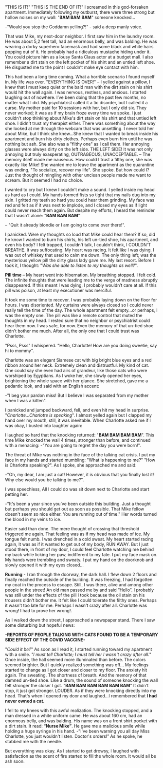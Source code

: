 "THIS IS IT!" "THIS IS THE END OF IT!" I screamed in this god-forsaken apartment. Immediately following my outburst, there were three strong but hollow noises on my wall: "**BAM BAM BAM**" someone knocked...

\-"Would you stop the Goddamn yelling?!" - said a deep manly voice. 

That was Mike, my next-door neighbor. I first saw him in the laundry room. He was about 5,2 feet tall, had an enormous belly, and was balding. He was wearing a dorky superhero facemask and had some black and white hairs popping out of it. He probably had a ridiculous mustache hiding under it. You could picture him as a lousy Santa Claus actor at a budget mall. I also remember a dirt stain on the left pocket of his shirt and an untied left shoe. He disgusted me to the point I couldn’t make eye contact with him.

This had been a long time coming. What a horrible scenario I found myself in. My life was over. "EVERYTHING IS OVER!" – I yelled against a pillow, I knew that I must keep quiet or the bald man with the dirt stain on his shirt would hit the wall again. I was nervous, restless, and anxious. I started laughing out of nowhere. I’ve been doing that the past few months, no matter what I did. My psychiatrist called it a tic disorder, but I called it a curse. My mother paid for 10 sessions with her, but I only did six. They never worked; it was as if my brain froze every time we spoke. I just couldn't stop thinking about Mike's dirt stain on his shirt and that untied left shoe. I didn't trust my therapist either. There was something about the way she looked at me through the webcam that was unsettling. I never told her about Mike, but I think she knew…She knew that I wanted to break inside his apartment and burn his dirty clothes. Perhaps even burn him until he was nothing but ash. She also was a "filthy one" as I call them. Her annoying glasses were always dirty on the left side. THE LEFT SIDE! It was not only annoying but truly exasperating, OUTRAGEOUS, UNACCEPTABLE. – The memory itself made me nauseous. How could I trust a filthy one, she was exactly like Mike! She wanted me to leave the apartment as the quarantine was ending, "To socialize, recover my life". She spoke. But how could I? Just the thought of mingling with other unclean people made me want to scream. But it seemed I had no choice.

I wanted to cry but I knew I couldn't make a sound. I yelled inside my head as hard as I could. My hands formed fists so tight that my nails dug into my skin. I gritted my teeth so hard you could hear them grinding. My face was red and felt as if it was next to implode, and I closed my eyes as if light could never reach them again. But despite my efforts, I heard the reminder that I wasn't alone: "**BAM BAM BAM**" 

– "Quit it already blondie or I am going to come over there!".

I panicked. Were my thoughts so loud that Mike could hear them? If so, did he know I wanted to burn his shirts, his left un-tied shoe, his apartment, and even his body? I felt trapped, I couldn't talk, I couldn't think, I COULDN'T BREATHE. It was suffocating. My heart was racing. It felt like I was dying. I was out of whiskey that used to calm me down. The only thing left; was the mysterious yellow pill the dirty glass lady gave me. My last resort. Before I took it, I thought: "*Was she able to listen to my thoughts as well?*".

**Pill time** – My heart went into hibernation. My breathing stopped. I felt cold. The infinite thoughts that were leading me to the verge of madness abruptly disappeared. If this meant I was dying, I probably wouldn’t care at all. If this pill was poison, at least my executioner was merciful.

It took me some time to recover. I was probably laying down on the floor for hours. I was disoriented. My curtains were always closed so I could never really tell the time of the day. The whole apartment felt empty...or perhaps, I was the empty one. The pill was like a remote control that muted the thoughts in my head. I rested sure that no neighbor or psychiatrist could hear them now. I was safe, for now. Even the memory of that un-tied shoe didn't bother me much. After all, the only one that I could trust was Charlotte. 

"Psss, Psss" I whispered. "Hello, Charlotte! How are you doing sweetie, say hi to mommy".

Charlotte was an elegant Siamese cat with big bright blue eyes and a red ribbon around her neck. Extremely clean and distrustful. My kind of cat. One could say she even had airs of grandeur, like those cats who were worshiped by Egyptians. As I woke her, she slowly opened her eyes, brightening the whole space with her glance. She stretched, gave me a pedantic look, and said with an English accent: 

\-"I beg your pardon miss! But I believe I was separated from my mother when I was a kitten".

I panicked and jumped backward, fell, and even hit my head in surprise. "*Charlotte...Charlotte is speaking*". I almost yelled again but I clapped my hand over my mouth, still, it was inevitable. When Charlotte asked me if I was okay, I busted into laughter again:

I laughed so hard that the knocking returned: "**BAM BAM BAM BAM**". This time Mike knocked the wall 4 times, stronger than before, and continued with a menacing: -"You are going to regret the day you were born!".

The threat of Mike was nothing in the face of the talking cat crisis. I put my face in my hands and started mumbling: "What is happening to me?" "How is Charlotte speaking?". As I spoke, she approached me and said: 

\-"Oh, my dear, I am just a cat! However, it is obvious that you finally lost it! Why else would you be talking to me?". 

I was speechless, All I could do was sit down next to Charlotte and start petting her. 

\-"It's been a year since you’ve been outside this building. Just a thought but perhaps you should get out as soon as possible. That Mike fellow doesn't seem so nice either. You are running out of time." Her words turned the blood in my veins to ice.

Easier said than done. The mere thought of crossing that threshold triggered me again. That feeling was as if my head was made of ice. My tongue felt numb. I was drenched in a cold sweat. My heart started racing again, It was as if it wanted to get out of my body, RUN AWAY. But I just stood there, in front of my door, I could feel Charlotte watching me behind my back while licking her paw, indifferent to my fate. I put my face mask on. My hands were trembling and sweaty. I put my hand on the doorknob and slowly opened it with my eyes closed…

**Running** \- I ran through the doorway, the dark hall. I flew down 2 floors and finally reached the outside of the building. It was freezing, I had forgotten my coat in the process to escape. Still, I was there, alive and among other people in the street! An old man passed me by and said “Hello”. I probably was still under the effects of the pill I took because the oil stain on his trousers didn't bother me. It felt like I could tolerate the filthy ones. Perhaps it wasn't too late for me. Perhaps I wasn't crazy after all. Charlotte was wrong! I had to prove her wrong!.

As I walked down the street, I approached a newspaper stand. There I saw some disturbing but hopeful news:

**-REPORTS OF PEOPLE TALKING WITH CATS FOUND TO BE A TEMPORARY SIDE EFFECT OF THE COVID VACCINE-**

"*Could it be?*" As soon as I read it, I started running toward my apartment with a smile. *"I must tell Charlotte; I must tell her I wasn't crazy after all.*" Once inside, the hall seemed more illuminated than before. The colors seemed brighter. But I quickly realized something was off… My feelings started to change as I got closer and closer to my floor. The anxiety hit again. The sweating. The shortness of breath. And the memory of that damned un-tied shoe. Like a drum, the sound of someone knocking the wall felt stronger the closer I got. "**BAM BAM BAM BAM BAM BAM**" It didn't stop, it just got stronger. LOUDER. As if they were knocking directly into my head. That's when I opened my door and laughed…I remembered that **I had never owned a cat.**

I fell to my knees with this awful realization. The knocking stopped, and a man dressed in a white uniform came. He was about 160 cm, had an enormous belly, and was balding. His name was on a front shirt pocket with a dirt stain. It read: “**Nurse Mike”**. He gave me a malicious smile while holding a huge syringe in his hand. -"I've been warning you all day Miss Charlotte, you just wouldn't listen. Doctor's orders!” As he spoke, he stabbed me with the needle. 

But everything was okay. As I started to get drowsy, I laughed with satisfaction as the scent of fire started to fill the whole room. It would all be ash soon.